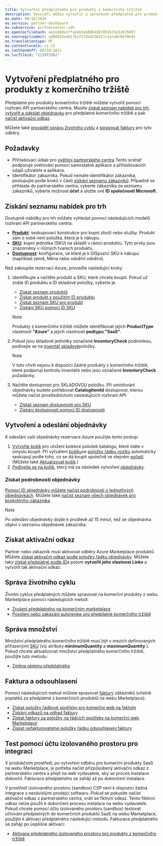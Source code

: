 ```yaml
---
title: Vytvoření předplatného pro produkty z komerčního tržiště
description: Vývojáři můžou vytvořit a spravovat předplatné pro produkty z komerčního tržiště pomocí rozhraní API partnerského centra.
ms.date: 08/16/2019
ms.service: partner-dashboard
ms.subservice: partnercenter-sdk
ms.openlocfilehash: ae2e4b0a1ffa2e63e68864887093673e32079d9f
ms.sourcegitcommit: ad8082bee01fb1f57da423b417ca1ca9c0df8e45
ms.translationtype: MT
ms.contentlocale: cs-CZ
ms.lasthandoff: 06/10/2021
ms.locfileid: "111973362"
---
```

# <a name="create-a-subscription-for-commercial-marketplace-products"></a>Vytvoření předplatného pro produkty z komerčního tržiště

Předplatné pro produkty komerčního tržiště můžete vytvořit pomocí rozhraní API partnerského centra. Musíte [získat seznam nabídek pro trh](#get-a-list-of-offers-for-a-market), [vytvořit a odeslat objednávku](#create-and-submit-an-order) pro předplatné komerčního tržiště a pak [načíst aktivační odkaz](#get-activation-link).

Můžete také [provádět správu životního cyklu](#lifecycle-management) a [spravovat faktury](#invoice-and-reconciliation) pro tyto odběry.

## <a name="prerequisites"></a>Požadavky

* Přihlašovací údaje pro [ověření partnerského centra](partner-center-authentication.md) Tento scénář podporuje ověřování pomocí samostatné aplikace a přihlašovacích údajů uživatele a aplikace.
* Identifikátor zákazníka. Pokud nemáte identifikátor zákazníka, postupujte podle kroků v části [získání seznamu zákazníků](get-a-list-of-customers.md). Případně se přihlaste do partnerského centra, vyberte zákazníka ze seznamu zákazníků, vyberte možnost **účet** a uložte své **ID společnosti Microsoft**.

## <a name="get-a-list-of-offers-for-a-market"></a>Získání seznamu nabídek pro trh

Dostupné nabídky pro trh můžete vyhledat pomocí následujících modelů rozhraní API partnerského centra:

* **[Produkt](product-resources.md#product)**: seskupovací konstrukce pro kupní zboží nebo služby. Produkt sám o sobě není položka, která je k nákupu.
* **[SKU](product-resources.md#sku)**: kupní jednotka (SKU) na skladě v rámci produktu. Tyto prvky jsou znázorněny v různých tvarech produktu.
* **[Dostupnost](product-resources.md#availability)**: konfigurace, ve které je k DISpozici SKU k nákupu (například země, Měna nebo odvětví odvětví).

Než zakoupíte rezervaci Azure, proveďte následující kroky:

1. Identifikujte a načtěte produkt a SKU, které chcete koupit. Pokud už znáte ID produktu a ID skladové položky, vyberte je.

    * [Získat seznam produktů](get-a-list-of-products.md)
    * [Získat produkt s použitím ID produktu](get-a-product-by-id.md)
    * [Získat seznam SKU pro produkt](get-a-list-of-skus-for-a-product.md)
    * [Získání SKU pomocí ID SKU](get-a-sku-by-id.md)

    > [!NOTE]
    > Produkty z komerčního tržiště můžete identifikovat jejich **ProductType** vlastností **"Azure"** a jejich vlastností **podtypu** **"SaaS"**.

2. Pokud jsou skladové jednotky označené **InventoryCheck** podmínkou, podívejte se na [inventář skladové](check-inventory.md)položky.

    > [!NOTE]
    > V tuto chvíli nejsou k dispozici žádné produkty z komerčního tržiště, které podporují kontrolu inventáře nebo jsou označené **InventoryCheck** požadavky.

3. Načtěte dostupnost pro SKLADOVOU položku. Při umísťování objednávky budete potřebovat **CatalogItemId** dostupnost, kterou můžete načíst prostřednictvím následujících rozhraní API:

    * [Získat seznam dostupnosti pro SKU](get-a-list-of-availabilities-for-a-sku.md)
    * [Získání dostupnosti pomocí ID dostupnosti](get-an-availability-by-id.md)

## <a name="create-and-submit-an-order"></a>Vytvoření a odeslání objednávky

K odeslání vaší objednávky rezervace Azure použijte tento postup:

1. [Vytvořte košík](create-a-cart.md) pro uložení kolekce položek katalogu, které máte v úmyslu koupit. Při vytváření [košíku](cart-resources.md#cart)se [položky řádku vozíku](cart-resources.md#cartlineitem) automaticky seskupují podle toho, co se dá koupit společně ve stejném [pořadí](order-resources.md#order). (Můžete také [Aktualizovat košík](update-a-cart.md).)
2. [Podívejte se na košík](checkout-a-cart.md), který má za následek vytvoření [objednávky](order-resources.md#order).

### <a name="get-order-details"></a>Získat podrobnosti objednávky

[Pomocí ID objednávky můžete načíst podrobnosti o jednotlivých objednávkách](get-an-order-by-id.md). Můžete také [načíst seznam všech objednávek pro konkrétního zákazníka](get-all-of-a-customer-s-orders.md).

> [!NOTE]
> Po odeslání objednávky dojde k prodlevě až 15 minut, než se objednávka objeví v seznamu objednávek zákazníka.

## <a name="get-activation-link"></a>Získat aktivační odkaz

Partner nebo zákazník musí aktivovat odběry Azure Marketplace produktů. Můžete [získat aktivační odkaz podle položky řádku objednávky](get-activation-link-by-order-line-item.md). Můžete taky [získat předplatné podle ID](get-a-subscription-by-id.md)a potom **vytvořit jeho vlastnost Links** a vytvořit tak aktivační odkaz.

## <a name="lifecycle-management"></a>Správa životního cyklu

Životní cyklus předplatných můžete spravovat na komerční produkty z webu Marketplace pomocí následujících metod:

* [Zrušení předplatného na komerčním marketplace](cancel-an-azure-marketplace-subscription.md)
* [Povolení nebo zakázání autorenew pro předplatné komerčního tržiště](update-autorenew-for-an-azure-marketplace-subscription.md)

## <a name="quantity-management"></a>Správa množství

Množství předplatného komerčního tržiště musí být v mezích definovaných přiřazenými [SKU](product-resources.md#sku) (viz atributy **minimumQuantity** a **maximumQuantity** ). Pokud chcete aktualizovat množství předplatného komerčního tržiště, použijte tuto metodu:

* [Změna objemu předplatného](change-the-quantity-of-a-subscription.md)

## <a name="invoice-and-reconciliation"></a>Faktura a odsouhlasení

Pomocí následujících metod můžete spravovat [faktury](invoice-resources.md) zákazníků (včetně poplatků za předplatné z komerčních produktů na webu Marketplace):

* [Získat položky řádkové spotřeby pro komerční web na faktuře](get-invoice-billed-consumption-lineitems.md)
* [Získání odkazů na odhad faktury](get-invoice-estimate-links.md)
* [Získat faktury za položky na řádcích spotřeby na komerční web Marketplace](get-invoice-unbilled-consumption-lineitems.md)
* [Získat nefakturovatelné položky řádku odsouhlasení faktury](get-invoice-unbilled-recon-lineitems.md)

## <a name="test-using-integration-sandbox-account"></a>Test pomocí účtu izolovaného prostoru pro integraci

V produkčním prostředí, po vytvoření odběru pro komerční produkty SaaS na webu Marketplace, je potřeba načíst přizpůsobený aktivační odkaz z partnerského centra a přejít na web vydavatele, aby se proces instalace dokončil. Fakturace předplatného se zahájí až po dokončení instalace.

V prostředí izolovaného prostoru (sandbox) CSP není k dispozici žádná integrace s nezávislými prodejci softwaru. Pokud se pokusíte načíst aktivační odkaz z partnerského centra, vrátí se fiktivní odkaz. Tento fiktivní odkaz nelze použít k dokončení procesu instalace na webu vydavatele. Pokud chcete pomocí účtu izolovaného prostoru (sandbox) testovat účtování předplatných do komerčních produktů SaaS na webu Marketplace, použijte k aktivaci předplatného následující metodu. Fakturace předplatného se zahájí po úspěšné aktivaci:

* [Aktivace předplatného izolovaného prostoru pro produkty z komerčního tržiště](activate-sandbox-subscription-azure-marketplace-products.md)

